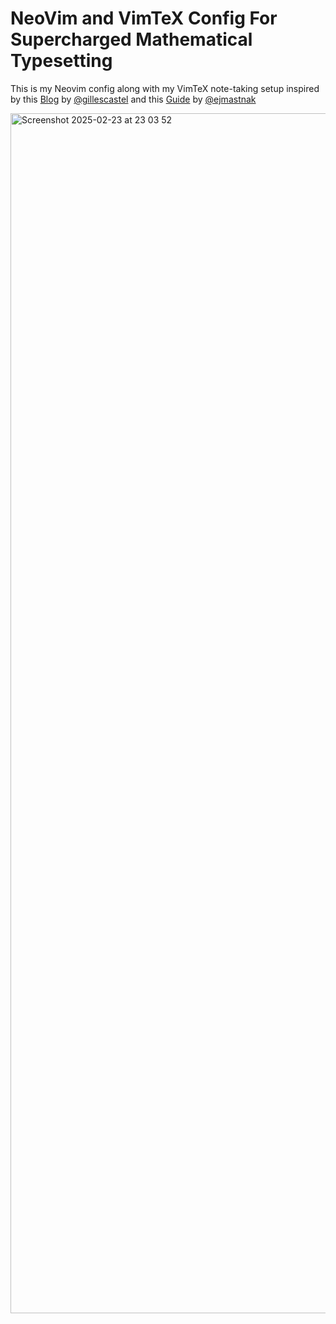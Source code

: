 # NeoVim and VimTeX Config For Supercharged Mathematical Typesetting
This is my Neovim config along with my VimTeX note-taking setup inspired by this [Blog](https://castel.dev/post/lecture-notes-1/) by [@gillescastel](https://github.com/gillescastel) and this [Guide](https://ejmastnak.com/tutorials/vim-latex/intro/) by [@ejmastnak](https://github.com/ejmastnak)


<img width="1920" alt="Screenshot 2025-02-23 at 23 03 52" src="https://github.com/user-attachments/assets/846b23eb-9616-4d09-abb0-458d51c5b096" />

